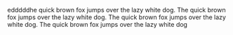 edddddhe quick brown fox jumps over the lazy white dog. The quick brown fox jumps over the lazy white dog. The quick brown fox jumps over the lazy white dog. The quick brown fox jumps over the lazy white dog
